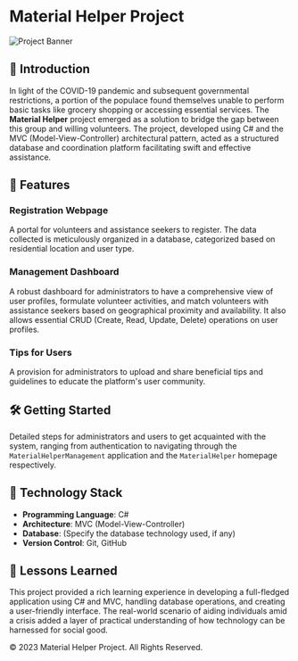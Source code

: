 # Material Helper Project

![Project Banner](banner.png)

## 🎯 Introduction

In light of the COVID-19 pandemic and subsequent governmental restrictions, a portion of the populace found themselves unable to perform basic tasks like grocery shopping or accessing essential services.
The **Material Helper** project emerged as a solution to bridge the gap between this group and willing volunteers. 
The project, developed using C# and the MVC (Model-View-Controller) architectural pattern, acted as a structured database and coordination platform facilitating swift and effective assistance.

## 🚀 Features

### Registration Webpage
A portal for volunteers and assistance seekers to register. The data collected is meticulously organized in a database, categorized based on residential location and user type.

### Management Dashboard
A robust dashboard for administrators to have a comprehensive view of user profiles, formulate volunteer activities, and match volunteers with assistance seekers based on geographical proximity and availability. It also allows essential CRUD (Create, Read, Update, Delete) operations on user profiles.

### Tips for Users
A provision for administrators to upload and share beneficial tips and guidelines to educate the platform's user community.

## 🛠 Getting Started

Detailed steps for administrators and users to get acquainted with the system, ranging from authentication to navigating through the `MaterialHelperManagement` application and the `MaterialHelper` homepage respectively.

## 🤖 Technology Stack

- **Programming Language**: C#
- **Architecture**: MVC (Model-View-Controller)
- **Database**: (Specify the database technology used, if any)
- **Version Control**: Git, GitHub

## 💼 Lessons Learned

This project provided a rich learning experience in developing a full-fledged application using C# and MVC, handling database operations, and creating a user-friendly interface. 
The real-world scenario of aiding individuals amid a crisis added a layer of practical understanding of how technology can be harnessed for social good.

© 2023 Material Helper Project. All Rights Reserved.
